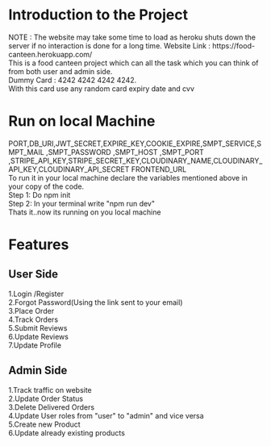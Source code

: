 <h1>Introduction to the Project </h1>
NOTE : The website may take some time to load as heroku shuts down the server if no interaction is done for a long time.
Website Link : https://food-canteen.herokuapp.com/ <br>
This is a food canteen project which can all the task which you can think of from both user and admin side.<br>
Dummy Card : 4242 4242 4242 4242.<br>
With this card use any random card expiry date and cvv


<h1>Run on local Machine</h1>
PORT,DB_URI,JWT_SECRET,EXPIRE_KEY,COOKIE_EXPIRE,SMPT_SERVICE,SMPT_MAIL ,SMPT_PASSWORD ,SMPT_HOST ,SMPT_PORT ,STRIPE_API_KEY,STRIPE_SECRET_KEY,CLOUDINARY_NAME,CLOUDINARY_API_KEY,CLOUDINARY_API_SECRET
FRONTEND_URL <br>
To run it in your local machine declare the variables mentioned above in your copy of the code.<br>
Step 1: Do npm init<br>
Step 2: In your terminal write "npm run dev"<br>
Thats it..now its running on you local machine


<h1>Features</h1>
<h2>User Side</h2>
1.Login /Register <br>
2.Forgot Password(Using the link sent to your email) <br>
3.Place Order <br>
4.Track Orders <br>
5.Submit Reviews <br>
6.Update Reviews <br>
7.Update Profile <br>

<h2>Admin Side</h2>
1.Track traffic on website <br>
2.Update Order Status <br>
3.Delete Delivered Orders <br>
4.Update User roles from "user" to "admin" and vice versa <br>
5.Create new Product <br>
6.Update already existing products <br>


